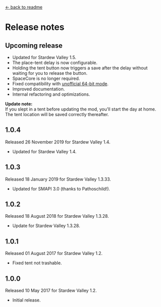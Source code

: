 ﻿﻿[← back to readme](README.md)

# Release notes
## Upcoming release
* Updated for Stardew Valley 1.5.
* The place-tent delay is now configurable.
* Holding the tent button now triggers a save after the delay without waiting for you to release the button.
* SpaceCore is no longer required.
* Fixed compatibility with [unofficial 64-bit mode](https://stardewvalleywiki.com/Modding:Migrate_to_64-bit_on_Windows).
* Improved documentation.
* Internal refactoring and optimizations.

**Update note:**  
If you slept in a tent before updating the mod, you'll start the day at home. The tent location
will be saved correctly thereafter.

## 1.0.4
Released 26 November 2019 for Stardew Valley 1.4.

* Updated for Stardew Valley 1.4.

## 1.0.3
Released 18 January 2019 for Stardew Valley 1.3.33.

* Updated for SMAPI 3.0 (thanks to Pathoschild!).

## 1.0.2
Released 18 August 2018 for Stardew Valley 1.3.28.

* Update for Stardew Valley 1.3.28.

## 1.0.1
Released 01 August 2017 for Stardew Valley 1.2.

* Fixed tent not trashable.

## 1.0.0
Released 10 May 2017 for Stardew Valley 1.2.

* Initial release.
